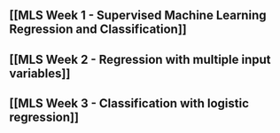 ## [[MLS Week 1 - Supervised Machine Learning Regression and Classification]]

## [[MLS Week 2 - Regression with multiple input variables]]

## [[MLS Week 3 - Classification with logistic regression]]


